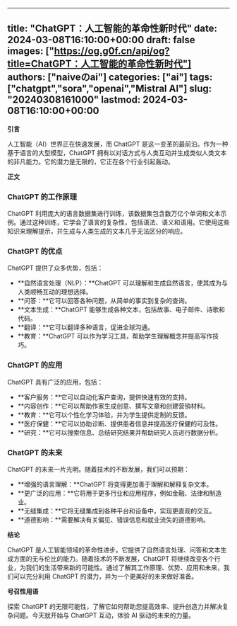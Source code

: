 
---
title: "ChatGPT：人工智能的革命性新时代"
date: 2024-03-08T16:10:00+00:00
draft: false
images: ["https://og.g0f.cn/api/og?title=ChatGPT：人工智能的革命性新时代"]
authors: ["naiveのai"]
categories: ["ai"]
tags: ["chatgpt","sora","openai","Mistral AI"]
slug: "20240308161000"
lastmod: 2024-03-08T16:10:00+00:00
---
**引言**

人工智能（AI）世界正在快速发展，而 ChatGPT 是这一变革的最前沿。作为一种基于语言的大型模型，ChatGPT 拥有以对话方式与人类互动并生成类似人类文本的非凡能力。它的潜力是无限的，它正在各个行业引起轰动。

**正文**

### ChatGPT 的工作原理

ChatGPT 利用庞大的语言数据集进行训练，该数据集包含数万亿个单词和文本示例。通过这种训练，它学会了语言的复杂性，包括语法、语义和语用。它使用这些知识来理解提示，并生成与人类生成的文本几乎无法区分的响应。

### ChatGPT 的优点

ChatGPT 提供了众多优势，包括：

- **自然语言处理（NLP）：**ChatGPT 可以理解和生成自然语言，使其成为与人类顺畅互动的理想选择。
- **问答：**它可以回答各种问题，从简单的事实到复杂的查询。
- **文本生成：**ChatGPT 能够生成各种文本，包括故事、电子邮件、诗歌和代码。
- **翻译：**它可以翻译多种语言，促进全球沟通。
- **教育：**ChatGPT 可以作为学习工具，帮助学生理解概念并提高写作技巧。

### ChatGPT 的应用

ChatGPT 具有广泛的应用，包括：

- **客户服务：**它可以自动化客户查询，提供快速有效的支持。
- **内容创作：**它可以帮助作家生成创意、撰写文章和创建营销材料。
- **教育：**它可以个性化学习体验，并为学生提供定制的反馈。
- **医疗保健：**它可以协助诊断、提供患者信息并提高医疗保健的可及性。
- **研究：**它可以搜索信息、总结研究结果并帮助研究人员进行数据分析。

### ChatGPT 的未来

ChatGPT 的未来一片光明。随着技术的不断发展，我们可以预期：

- **增强的语言理解：**ChatGPT 将变得更加善于理解和解释复杂文本。
- **更广泛的应用：**它将用于更多行业和应用程序，例如金融、法律和制造业。
- **无缝集成：**它将无缝集成到各种平台和设备中，实现更直观的交互。
- **道德影响：**需要解决有关偏见、错误信息和就业流失的道德影响。

**结论**

ChatGPT 是人工智能领域的革命性进步。它提供了自然语言处理、问答和文本生成方面的无与伦比的能力。随着技术的不断发展，ChatGPT 将继续改变各个行业，为我们的生活带来新的可能性。通过了解其工作原理、优势、应用和未来，我们可以充分利用 ChatGPT 的潜力，并为一个更美好的未来做好准备。

**号召性用语**

探索 ChatGPT 的无限可能性，了解它如何帮助您提高效率、提升创造力并解决复杂问题。今天就开始与 ChatGPT 互动，体验 AI 驱动的未来的力量。